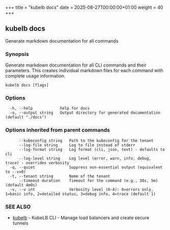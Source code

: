 +++
title = "kubelb docs"
date = 2025-08-27T00:00:00+01:00
weight = 40
+++

## kubelb docs

Generate markdown documentation for all commands

### Synopsis

Generate markdown documentation for all CLI commands and their parameters.
This creates individual markdown files for each command with complete usage information.

```
kubelb docs [flags]
```

### Options

```
  -h, --help            help for docs
  -o, --output string   Output directory for generated documentation (default "./docs")
```

### Options inherited from parent commands

```
      --kubeconfig string   Path to the kubeconfig for the tenant
      --log-file string     Log to file instead of stderr
      --log-format string   Log format (cli, json, text) - defaults to cli
      --log-level string    Log level (error, warn, info, debug, trace) - overrides verbosity
  -q, --quiet               Suppress non-essential output (equivalent to --v=0)
  -t, --tenant string       Name of the tenant
      --timeout duration    Timeout for the command (e.g., 30s, 5m) (default 4m0s)
  -v, --v int               Verbosity level (0-4): 0=errors only, 1=basic info, 2=detailed status, 3=debug info, 4=trace (default 1)
```

### SEE ALSO

* [kubelb](../kubelb)  - KubeLB CLI - Manage load balancers and create secure tunnels
